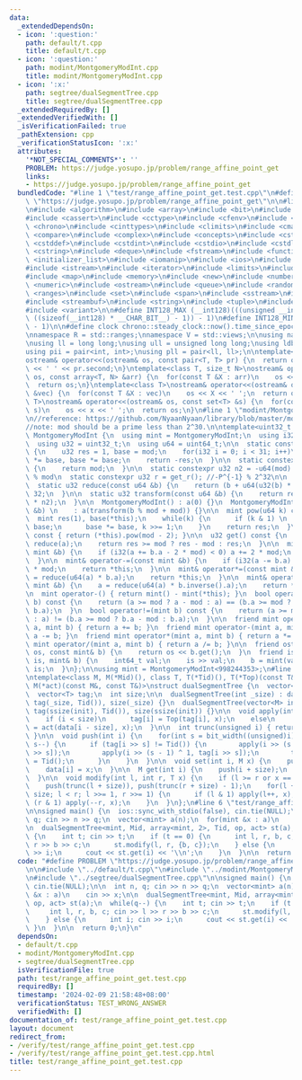 ```yaml
---
data:
  _extendedDependsOn:
  - icon: ':question:'
    path: default/t.cpp
    title: default/t.cpp
  - icon: ':question:'
    path: modint/MontgomeryModInt.cpp
    title: modint/MontgomeryModInt.cpp
  - icon: ':x:'
    path: segtree/dualSegmentTree.cpp
    title: segtree/dualSegmentTree.cpp
  _extendedRequiredBy: []
  _extendedVerifiedWith: []
  _isVerificationFailed: true
  _pathExtension: cpp
  _verificationStatusIcon: ':x:'
  attributes:
    '*NOT_SPECIAL_COMMENTS*': ''
    PROBLEM: https://judge.yosupo.jp/problem/range_affine_point_get
    links:
    - https://judge.yosupo.jp/problem/range_affine_point_get
  bundledCode: "#line 1 \"test/range_affine_point_get.test.cpp\"\n#define PROBLEM\
    \ \"https://judge.yosupo.jp/problem/range_affine_point_get\"\n\n#line 1 \"default/t.cpp\"\
    \n#include <algorithm>\n#include <array>\n#include <bit>\n#include <bitset>\n\
    #include <cassert>\n#include <cctype>\n#include <cfenv>\n#include <cfloat>\n#include\
    \ <chrono>\n#include <cinttypes>\n#include <climits>\n#include <cmath>\n#include\
    \ <compare>\n#include <complex>\n#include <concepts>\n#include <cstdarg>\n#include\
    \ <cstddef>\n#include <cstdint>\n#include <cstdio>\n#include <cstdlib>\n#include\
    \ <cstring>\n#include <deque>\n#include <fstream>\n#include <functional>\n#include\
    \ <initializer_list>\n#include <iomanip>\n#include <ios>\n#include <iostream>\n\
    #include <istream>\n#include <iterator>\n#include <limits>\n#include <list>\n\
    #include <map>\n#include <memory>\n#include <new>\n#include <numbers>\n#include\
    \ <numeric>\n#include <ostream>\n#include <queue>\n#include <random>\n#include\
    \ <ranges>\n#include <set>\n#include <span>\n#include <sstream>\n#include <stack>\n\
    #include <streambuf>\n#include <string>\n#include <tuple>\n#include <type_traits>\n\
    #include <variant>\n\n#define INT128_MAX (__int128)(((unsigned __int128) 1 <<\
    \ ((sizeof(__int128) * __CHAR_BIT__) - 1)) - 1)\n#define INT128_MIN (-INT128_MAX\
    \ - 1)\n\n#define clock chrono::steady_clock::now().time_since_epoch().count()\n\
    \nnamespace R = std::ranges;\nnamespace V = std::views;\n\nusing namespace std;\n\
    \nusing ll = long long;\nusing ull = unsigned long long;\nusing ldb = long double;\n\
    using pii = pair<int, int>;\nusing pll = pair<ll, ll>;\n\ntemplate<class T>\n\
    ostream& operator<<(ostream& os, const pair<T, T> pr) {\n  return os << pr.first\
    \ << ' ' << pr.second;\n}\ntemplate<class T, size_t N>\nostream& operator<<(ostream&\
    \ os, const array<T, N> &arr) {\n  for(const T &X : arr)\n    os << X << ' ';\n\
    \  return os;\n}\ntemplate<class T>\nostream& operator<<(ostream& os, const vector<T>\
    \ &vec) {\n  for(const T &X : vec)\n    os << X << ' ';\n  return os;\n}\ntemplate<class\
    \ T>\nostream& operator<<(ostream& os, const set<T> &s) {\n  for(const T &x :\
    \ s)\n    os << x << ' ';\n  return os;\n}\n#line 1 \"modint/MontgomeryModInt.cpp\"\
    \n//reference: https://github.com/NyaanNyaan/library/blob/master/modint/montgomery-modint.hpp#L10\n\
    //note: mod should be a prime less than 2^30.\n\ntemplate<uint32_t mod>\nstruct\
    \ MontgomeryModInt {\n  using mint = MontgomeryModInt;\n  using i32 = int32_t;\n\
    \  using u32 = uint32_t;\n  using u64 = uint64_t;\n\n  static constexpr u32 get_r()\
    \ {\n    u32 res = 1, base = mod;\n    for(i32 i = 0; i < 31; i++)\n      res\
    \ *= base, base *= base;\n    return -res;\n  }\n\n  static constexpr u32 get_mod()\
    \ {\n    return mod;\n  }\n\n  static constexpr u32 n2 = -u64(mod) % mod; //2^64\
    \ % mod\n  static constexpr u32 r = get_r(); //-P^{-1} % 2^32\n\n  u32 a;\n\n\
    \  static u32 reduce(const u64 &b) {\n    return (b + u64(u32(b) * r) * mod) >>\
    \ 32;\n  }\n\n  static u32 transform(const u64 &b) {\n    return reduce(u64(b)\
    \ * n2);\n  }\n\n  MontgomeryModInt() : a(0) {}\n  MontgomeryModInt(const int64_t\
    \ &b) \n    : a(transform(b % mod + mod)) {}\n\n  mint pow(u64 k) const {\n  \
    \  mint res(1), base(*this);\n    while(k) {\n      if (k & 1) \n        res *=\
    \ base;\n      base *= base, k >>= 1;\n    }\n    return res;\n  }\n\n  mint inverse()\
    \ const { return (*this).pow(mod - 2); }\n\n  u32 get() const {\n    u32 res =\
    \ reduce(a);\n    return res >= mod ? res - mod : res;\n  }\n\n  mint& operator+=(const\
    \ mint &b) {\n    if (i32(a += b.a - 2 * mod) < 0) a += 2 * mod;\n    return *this;\n\
    \  }\n\n  mint& operator-=(const mint &b) {\n    if (i32(a -= b.a) < 0) a += 2\
    \ * mod;\n    return *this;\n  }\n\n  mint& operator*=(const mint &b) {\n    a\
    \ = reduce(u64(a) * b.a);\n    return *this;\n  }\n\n  mint& operator/=(const\
    \ mint &b) {\n    a = reduce(u64(a) * b.inverse().a);\n    return *this;\n  }\n\
    \n  mint operator-() { return mint() - mint(*this); }\n  bool operator==(mint\
    \ b) const {\n    return (a >= mod ? a - mod : a) == (b.a >= mod ? b.a - mod :\
    \ b.a);\n  }\n  bool operator!=(mint b) const {\n    return (a >= mod ? a - mod\
    \ : a) != (b.a >= mod ? b.a - mod : b.a);\n  }\n\n  friend mint operator+(mint\
    \ a, mint b) { return a += b; }\n  friend mint operator-(mint a, mint b) { return\
    \ a -= b; }\n  friend mint operator*(mint a, mint b) { return a *= b; }\n  friend\
    \ mint operator/(mint a, mint b) { return a /= b; }\n\n  friend ostream& operator<<(ostream&\
    \ os, const mint& b) {\n    return os << b.get();\n  }\n  friend istream& operator>>(istream&\
    \ is, mint& b) {\n    int64_t val;\n    is >> val;\n    b = mint(val);\n    return\
    \ is;\n  }\n};\n\nusing mint = MontgomeryModInt<998244353>;\n#line 1 \"segtree/dualSegmentTree.cpp\"\
    \ntemplate<class M, M(*Mid)(), class T, T(*Tid)(), T(*Top)(const T&, const T&),\
    \ M(*act)(const M&, const T&)>\nstruct dualSegmentTree {\n  vector<M> data;\n\
    \  vector<T> tag;\n  int size;\n\n  dualSegmentTree(int _size) : data(_size, Mid()),\
    \ tag(_size, Tid()), size(_size) {}\n  dualSegmentTree(vector<M> init) : data(init),\
    \ tag(ssize(init), Tid()), size(ssize(init)) {}\n\n  void apply(int i, T x) {\n\
    \    if (i < size)\n      tag[i] = Top(tag[i], x);\n    else\n      data[i - size]\
    \ = act(data[i - size], x);\n  }\n\n  int trunc(unsigned i) { return i >> countr_zero(i);\
    \ }\n\n  void push(int i) {\n    for(int s = bit_width((unsigned)i) - 1; s > 0;\
    \ s--) {\n      if (tag[i >> s] != Tid()) {\n        apply(i >> (s - 1), tag[i\
    \ >> s]);\n        apply(i >> (s - 1) ^ 1, tag[i >> s]);\n        tag[i >> s]\
    \ = Tid();\n      }\n    }\n  }\n\n  void set(int i, M x) {\n    push(i + size);\n\
    \    data[i] = x;\n  }\n\n  M get(int i) {\n    push(i + size);\n    return data[i];\n\
    \  }\n\n  void modify(int l, int r, T x) {\n    if (l >= r or x == Tid()) return;\n\
    \    push(trunc(l + size)), push(trunc(r + size) - 1);\n    for(l += size, r +=\
    \ size; l < r; l >>= 1, r >>= 1) {\n      if (l & 1) apply(l++, x);\n      if\
    \ (r & 1) apply(--r, x);\n    }\n  }\n};\n#line 6 \"test/range_affine_point_get.test.cpp\"\
    \n\nsigned main() {\n  ios::sync_with_stdio(false), cin.tie(NULL);\n\n  int n,\
    \ q; cin >> n >> q;\n  vector<mint> a(n);\n  for(mint &x : a)\n    cin >> x;\n\
    \n  dualSegmentTree<mint, Mid, array<mint, 2>, Tid, op, act> st(a);\n  while(q--)\
    \ {\n    int t; cin >> t;\n    if (t == 0) {\n      int l, r, b, c; cin >> l >>\
    \ r >> b >> c;\n      st.modify(l, r, {b, c});\n    } else {\n      int i; cin\
    \ >> i;\n      cout << st.get(i) << '\\n';\n    }\n  }\n\n  return 0;\n}\n"
  code: "#define PROBLEM \"https://judge.yosupo.jp/problem/range_affine_point_get\"\
    \n\n#include \"../default/t.cpp\"\n#include \"../modint/MontgomeryModInt.cpp\"\
    \n#include \"../segtree/dualSegmentTree.cpp\"\n\nsigned main() {\n  ios::sync_with_stdio(false),\
    \ cin.tie(NULL);\n\n  int n, q; cin >> n >> q;\n  vector<mint> a(n);\n  for(mint\
    \ &x : a)\n    cin >> x;\n\n  dualSegmentTree<mint, Mid, array<mint, 2>, Tid,\
    \ op, act> st(a);\n  while(q--) {\n    int t; cin >> t;\n    if (t == 0) {\n \
    \     int l, r, b, c; cin >> l >> r >> b >> c;\n      st.modify(l, r, {b, c});\n\
    \    } else {\n      int i; cin >> i;\n      cout << st.get(i) << '\\n';\n   \
    \ }\n  }\n\n  return 0;\n}\n"
  dependsOn:
  - default/t.cpp
  - modint/MontgomeryModInt.cpp
  - segtree/dualSegmentTree.cpp
  isVerificationFile: true
  path: test/range_affine_point_get.test.cpp
  requiredBy: []
  timestamp: '2024-02-09 21:58:48+08:00'
  verificationStatus: TEST_WRONG_ANSWER
  verifiedWith: []
documentation_of: test/range_affine_point_get.test.cpp
layout: document
redirect_from:
- /verify/test/range_affine_point_get.test.cpp
- /verify/test/range_affine_point_get.test.cpp.html
title: test/range_affine_point_get.test.cpp
---
```

